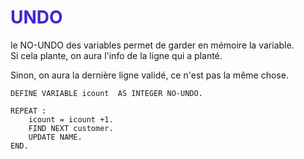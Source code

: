 # <span style="color: #4523d2">UNDO</span> #

le NO-UNDO des variables permet de garder en mémoire la variable.  
Si cela plante, on aura l'info de la ligne qui a planté.  

Sinon, on aura la dernière ligne validé, ce n'est pas la même chose.  

```
DEFINE VARIABLE icount  AS INTEGER NO-UNDO.

REPEAT :
    icount = icount +1.
    FIND NEXT customer.
    UPDATE NAME.
END.
```